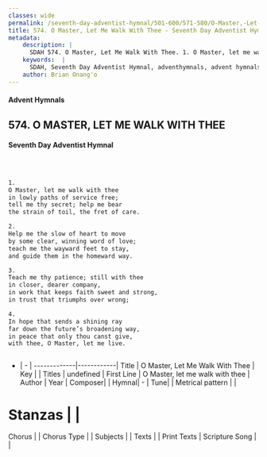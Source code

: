 ```yaml
---
classes: wide
permalink: /seventh-day-adventist-hymnal/501-600/571-580/O-Master,-Let-Me-Walk-With-Thee/
title: 574. O Master, Let Me Walk With Thee - Seventh Day Adventist Hymnal
metadata:
    description: |
      SDAH 574. O Master, Let Me Walk With Thee. 1. O Master, let me walk with thee in lowly paths of service free; tell me thy secret; help me bear the strain of toil, the fret of care.
    keywords:  |
      SDAH, Seventh Day Adventist Hymnal, adventhymnals, advent hymnals, O Master, Let Me Walk With Thee, O Master, let me walk with thee 
    author: Brian Onang'o
---
```


#### Advent Hymnals
## 574. O MASTER, LET ME WALK WITH THEE
#### Seventh Day Adventist Hymnal

```txt



1.
O Master, let me walk with thee
in lowly paths of service free;
tell me thy secret; help me bear
the strain of toil, the fret of care.

2.
Help me the slow of heart to move
by some clear, winning word of love;
teach me the wayward feet to stay,
and guide them in the homeward way.

3.
Teach me thy patience; still with thee
in closer, dearer company,
in work that keeps faith sweet and strong,
in trust that triumphs over wrong;

4.
In hope that sends a shining ray
far down the future’s broadening way,
in peace that only thou canst give,
with thee, O Master, let me live.



```

- |   -  |
-------------|------------|
Title | O Master, Let Me Walk With Thee |
Key |  |
Titles | undefined |
First Line | O Master, let me walk with thee |
Author | 
Year | 
Composer|  |
Hymnal|  - |
Tune|  |
Metrical pattern | |
# Stanzas |  |
Chorus |  |
Chorus Type |  |
Subjects |  |
Texts |  |
Print Texts | 
Scripture Song |  |
  
